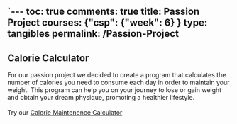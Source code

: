 `---
toc: true
comments: true
title: Passion Project
courses: {"csp": {"week": 6} }
type: tangibles
permalink: /Passion-Project
---

## Calorie Calculator
For our passion project we decided to create a program that calculates the number of calories you need to consume each day in order to maintain your weight. This program can help you on your journey to lose or gain weight and obtain your dream physique, promoting a healthier lifestyle.
<br>
<br>
Try our [Calorie Maintenence Calculator](caloriecalculator)